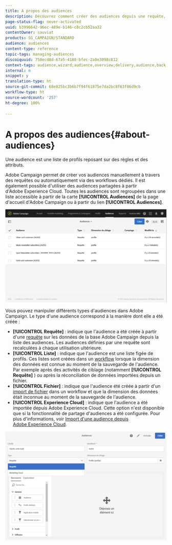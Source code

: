 ```yaml
---
title: A propos des audiences
description: Découvrez comment créer des audiences depuis une requête, une liste ou un fichier et comment les importer à partir d'Adobe Experience Cloud.
page-status-flag: never-activated
uuid: b3996642-96ec-489e-b146-c8c2cb52aa32
contentOwner: sauviat
products: SG_CAMPAIGN/STANDARD
audience: audiences
content-type: reference
topic-tags: managing-audiences
discoiquuid: 750ecd8d-67a5-4180-bfec-2a8e3098c812
context-tags: audience,wizard;audience,overview;delivery,audience,back
internal: n
snippet: y
translation-type: ht
source-git-commit: 68e825bc3b6b7f94f61875e7da2bc8f63f06d9cb
workflow-type: ht
source-wordcount: '257'
ht-degree: 100%

---
```



# A propos des audiences{#about-audiences}

Une audience est une liste de profils reposant sur des règles et des attributs.

Adobe Campaign permet de créer vos audiences manuellement à travers des requêtes ou automatiquement via des workflows dédiés. Il est également possible d&#39;utiliser des audiences partagées à partir d&#39;Adobe Experience Cloud. Toutes les audiences sont regroupées dans une liste accessible à partir de la carte **[!UICONTROL Audiences]** de la page d&#39;accueil d&#39;Adobe Campaign ou à partir du lien **[!UICONTROL Audiences]**.

![](assets/audience_1.png)

Vous pouvez manipuler différents types d&#39;audiences dans Adobe Campaign. Le type d&#39;une audience correspond à la manière dont elle a été créée :

* **[!UICONTROL Requête]** : indique que l&#39;audience a été créée à partir d&#39;une [requête](../../automating/using/editing-queries.md#about-query-editor) sur les données de la base Adobe Campaign depuis la liste des audiences. Les audiences définies par une requête sont recalculées à chaque utilisation ultérieure.
* **[!UICONTROL Liste]** : indique que l&#39;audience est une liste figée de profils. Ces listes sont créées dans un [workflow](../../automating/using/get-started-workflows.md) lorsque la dimension des données est connue au moment de la sauvegarde de l&#39;audience. Par exemple après des activités de ciblage (notamment **[!UICONTROL Requête]** ) ou après la réconciliation de données importées depuis un fichier.
* **[!UICONTROL Fichier]** : indique que l&#39;audience été créée à partir d&#39;un [import de fichier](../../automating/using/load-file.md) dans un workflow et que la dimension des données était inconnue au moment de la sauvegarde de l&#39;audience.
* **[!UICONTROL Experience Cloud]** : indique que l&#39;audience a été importée depuis Adobe Experience Cloud. Cette option n&#39;est disponible que si la fonctionnalité de partage d&#39;audiences a été configurée. Pour plus d&#39;informations, voir [Import d&#39;une audience depuis Adobe Experience Cloud](../../integrating/using/sharing-audiences-with-audience-manager-or-people-core-service.md#importing-an-audience).

![](assets/audience_type_selection.png)
